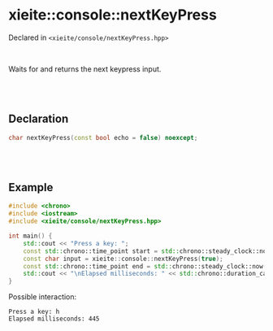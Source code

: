 # xieite::console::nextKeyPress
Declared in `<xieite/console/nextKeyPress.hpp>`

<br/>

Waits for and returns the next keypress input.

<br/><br/>

## Declaration
```cpp
char nextKeyPress(const bool echo = false) noexcept;
```

<br/><br/>

## Example
```cpp
#include <chrono>
#include <iostream>
#include <xieite/console/nextKeyPress.hpp>

int main() {
	std::cout << "Press a key: ";
	const std::chrono::time_point start = std::chrono::steady_clock::now();
	const char input = xieite::console::nextKeyPress(true);
	const std::chrono::time_point end = std::chrono::steady_clock::now();
	std::cout << "\nElapsed milliseconds: " << std::chrono::duration_cast<std::chrono::milliseconds>(start - end).count() << '\n';
}
```
Possible interaction:
```
Press a key: h
Elapsed milliseconds: 445
```
